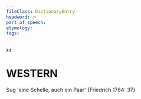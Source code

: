 ```yaml
---
fileClass: DictionaryEntry
headword: זוג
part_of_speech: 
etymology: 
tags: 
---
```

זוג

WESTERN
========

Sug 'eine Schelle, auch ein Paar' {Friedrich 1784: 37}